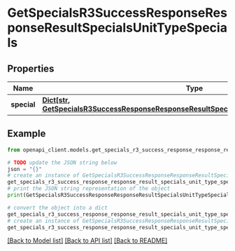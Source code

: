 # GetSpecialsR3SuccessResponseResponseResultSpecialsUnitTypeSpecials


## Properties

Name | Type | Description | Notes
------------ | ------------- | ------------- | -------------
**special** | [**Dict[str, GetSpecialsR3SuccessResponseResponseResultSpecialsUnitTypeSpecialsSpecialValue]**](GetSpecialsR3SuccessResponseResponseResultSpecialsUnitTypeSpecialsSpecialValue.md) |  | 

## Example

```python
from openapi_client.models.get_specials_r3_success_response_response_result_specials_unit_type_specials import GetSpecialsR3SuccessResponseResponseResultSpecialsUnitTypeSpecials

# TODO update the JSON string below
json = "{}"
# create an instance of GetSpecialsR3SuccessResponseResponseResultSpecialsUnitTypeSpecials from a JSON string
get_specials_r3_success_response_response_result_specials_unit_type_specials_instance = GetSpecialsR3SuccessResponseResponseResultSpecialsUnitTypeSpecials.from_json(json)
# print the JSON string representation of the object
print(GetSpecialsR3SuccessResponseResponseResultSpecialsUnitTypeSpecials.to_json())

# convert the object into a dict
get_specials_r3_success_response_response_result_specials_unit_type_specials_dict = get_specials_r3_success_response_response_result_specials_unit_type_specials_instance.to_dict()
# create an instance of GetSpecialsR3SuccessResponseResponseResultSpecialsUnitTypeSpecials from a dict
get_specials_r3_success_response_response_result_specials_unit_type_specials_from_dict = GetSpecialsR3SuccessResponseResponseResultSpecialsUnitTypeSpecials.from_dict(get_specials_r3_success_response_response_result_specials_unit_type_specials_dict)
```
[[Back to Model list]](../README.md#documentation-for-models) [[Back to API list]](../README.md#documentation-for-api-endpoints) [[Back to README]](../README.md)


